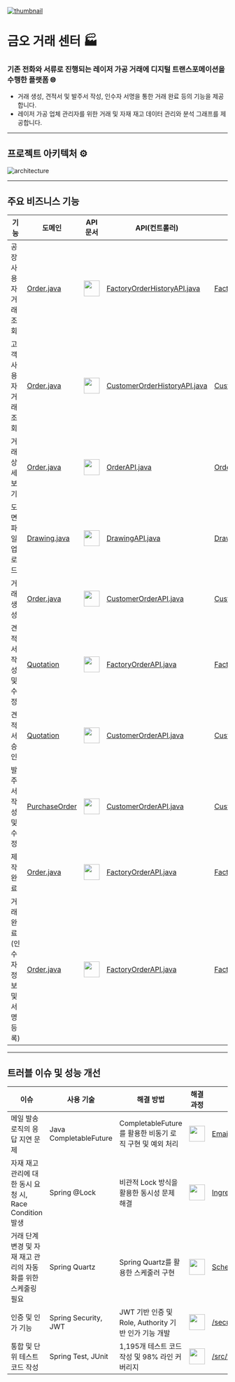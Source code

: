 [![thumbnail](https://github.com/user-attachments/assets/72c6d094-d1d7-4dfb-af1e-38e7f037a671)](https://www.kumoh.org/)

# 금오 거래 센터 🏭
### 기존 전화와 서류로 진행되는 레이저 가공 거래에 디지털 트랜스포메이션을 수행한 플랫폼 🌐
- 거래 생성, 견적서 및 발주서 작성, 인수자 서명을 통한 거래 완료 등의 기능을 제공합니다.
- 레이저 가공 업체 관리자를 위한 거래 및 자재 재고 데이터 관리와 분석 그래프를 제공합니다.

---
## 프로젝트 아키텍처 ⚙️
![architecture](https://github.com/user-attachments/assets/3fa98f8e-a560-4efd-9ec0-adb5f5ae01e9)

---
## 주요 비즈니스 기능
|기능|도메인|API 문서|API(컨트롤러)|서비스|
|---|---|---|---|---|
|공장 사용자 거래 조회|[Order.java](https://github.com/AppLinkers/LaserOrderManage-server/blob/main/src/main/java/com/laser/ordermanage/order/domain/Order.java)|[<img src="https://github.com/user-attachments/assets/d8f94d14-0b8e-4bf9-82d8-f3485d887a68" width="36" height="36">](https://yuseogi0218.notion.site/factory-order-f6d3fa06212047579af30e9a6da52b22)|[FactoryOrderHistoryAPI.java](https://github.com/AppLinkers/LaserOrderManage-server/blob/main/src/main/java/com/laser/ordermanage/factory/api/FactoryOrderHistoryAPI.java)|[FactoryOrderHistoryService.java](https://github.com/AppLinkers/LaserOrderManage-server/blob/main/src/main/java/com/laser/ordermanage/factory/service/FactoryOrderHistoryService.java)|
|고객 사용자 거래 조회|[Order.java](https://github.com/AppLinkers/LaserOrderManage-server/blob/main/src/main/java/com/laser/ordermanage/order/domain/Order.java)|[<img src="https://github.com/user-attachments/assets/d8f94d14-0b8e-4bf9-82d8-f3485d887a68" width="36" height="36">](https://yuseogi0218.notion.site/customer-order-6dd94e4596e94a438aa343cf4eaa095b)|[CustomerOrderHistoryAPI.java](https://github.com/AppLinkers/LaserOrderManage-server/blob/main/src/main/java/com/laser/ordermanage/customer/api/CustomerOrderHistoryAPI.java)|[CustomerOrderHistoryService.java](https://github.com/AppLinkers/LaserOrderManage-server/blob/main/src/main/java/com/laser/ordermanage/customer/service/CustomerOrderHistoryService.java)|
|거래 상세 보기|[Order.java](https://github.com/AppLinkers/LaserOrderManage-server/blob/main/src/main/java/com/laser/ordermanage/order/domain/Order.java)|[<img src="https://github.com/user-attachments/assets/d8f94d14-0b8e-4bf9-82d8-f3485d887a68" width="36" height="36">](https://yuseogi0218.notion.site/order-order-id-detail-470c46c0bd864ec18db1623ed116a43c)|[OrderAPI.java](https://github.com/AppLinkers/LaserOrderManage-server/blob/main/src/main/java/com/laser/ordermanage/order/api/OrderAPI.java)|[OrderService.java](https://github.com/AppLinkers/LaserOrderManage-server/blob/main/src/main/java/com/laser/ordermanage/order/service/OrderService.java)|
|도면 파일 업로드|[Drawing.java](https://github.com/AppLinkers/LaserOrderManage-server/blob/main/src/main/java/com/laser/ordermanage/order/domain/Drawing.java)|[<img src="https://github.com/user-attachments/assets/d8f94d14-0b8e-4bf9-82d8-f3485d887a68" width="36" height="36">](https://yuseogi0218.notion.site/drawing-440a4747c37f49fa95a85e8d64eacdea)|[DrawingAPI.java](https://github.com/AppLinkers/LaserOrderManage-server/blob/main/src/main/java/com/laser/ordermanage/order/api/DrawingAPI.java)|[DrawingService.java](https://github.com/AppLinkers/LaserOrderManage-server/blob/main/src/main/java/com/laser/ordermanage/order/service/DrawingService.java)|
|거래 생성|[Order.java](https://github.com/AppLinkers/LaserOrderManage-server/blob/main/src/main/java/com/laser/ordermanage/order/domain/Order.java)|[<img src="https://github.com/user-attachments/assets/d8f94d14-0b8e-4bf9-82d8-f3485d887a68" width="36" height="36">](https://yuseogi0218.notion.site/customer-order-937ea33127634883be5a28c41c35efbe)|[CustomerOrderAPI.java](https://github.com/AppLinkers/LaserOrderManage-server/blob/main/src/main/java/com/laser/ordermanage/customer/api/CustomerOrderAPI.java)|[CustomerOrderService.java](https://github.com/AppLinkers/LaserOrderManage-server/blob/main/src/main/java/com/laser/ordermanage/customer/service/CustomerOrderService.java)|
|견적서 작성 및 수정|[Quotation](https://github.com/AppLinkers/LaserOrderManage-server/blob/main/src/main/java/com/laser/ordermanage/order/domain/Quotation.java)|[<img src="https://github.com/user-attachments/assets/d8f94d14-0b8e-4bf9-82d8-f3485d887a68" width="36" height="36">](https://yuseogi0218.notion.site/factory-order-order-id-quotation-649e8458f83b47d290635019c63ac9d1)|[FactoryOrderAPI.java](https://github.com/AppLinkers/LaserOrderManage-server/blob/main/src/main/java/com/laser/ordermanage/factory/api/FactoryOrderAPI.java#L66)|[FactoryOrderService.java](https://github.com/AppLinkers/LaserOrderManage-server/blob/main/src/main/java/com/laser/ordermanage/factory/service/FactoryOrderService.java#L51)|
|견적서 승인|[Quotation](https://github.com/AppLinkers/LaserOrderManage-server/blob/main/src/main/java/com/laser/ordermanage/order/domain/Quotation.java)|[<img src="https://github.com/user-attachments/assets/d8f94d14-0b8e-4bf9-82d8-f3485d887a68" width="36" height="36">](https://yuseogi0218.notion.site/customer-order-order-id-quotation-8a9849d498fa4d85aadf4176bdfb53c0)|[CustomerOrderAPI.java](https://github.com/AppLinkers/LaserOrderManage-server/blob/main/src/main/java/com/laser/ordermanage/customer/api/CustomerOrderAPI.java#L167)|[CustomerOrderService.java](https://github.com/AppLinkers/LaserOrderManage-server/blob/main/src/main/java/com/laser/ordermanage/customer/service/CustomerOrderService.java#L174)|
|발주서 작성 및 수정|[PurchaseOrder](https://github.com/AppLinkers/LaserOrderManage-server/blob/main/src/main/java/com/laser/ordermanage/order/domain/PurchaseOrder.java)|[<img src="https://github.com/user-attachments/assets/d8f94d14-0b8e-4bf9-82d8-f3485d887a68" width="36" height="36">](https://yuseogi0218.notion.site/customer-order-order-id-purchase-order-a677dc9a4c1d4b03a8fff1e999e63710)|[CustomerOrderAPI.java](https://github.com/AppLinkers/LaserOrderManage-server/blob/main/src/main/java/com/laser/ordermanage/customer/api/CustomerOrderAPI.java#L189)|[CustomerOrderService.java](https://github.com/AppLinkers/LaserOrderManage-server/blob/main/src/main/java/com/laser/ordermanage/customer/service/CustomerOrderService.java#L189)|
|제작 완료|[Order.java](https://github.com/AppLinkers/LaserOrderManage-server/blob/main/src/main/java/com/laser/ordermanage/order/domain/Order.java)|[<img src="https://github.com/user-attachments/assets/d8f94d14-0b8e-4bf9-82d8-f3485d887a68" width="36" height="36">](https://yuseogi0218.notion.site/factory-order-order-id-stage-production-completed-f103cafd214d4de698ae0c8b6d1e646b)|[FactoryOrderAPI.java](https://github.com/AppLinkers/LaserOrderManage-server/blob/main/src/main/java/com/laser/ordermanage/factory/api/FactoryOrderAPI.java#L117)|[FactoryOrderService.java](https://github.com/AppLinkers/LaserOrderManage-server/blob/main/src/main/java/com/laser/ordermanage/factory/service/FactoryOrderService.java#L115)|
|거래 완료(인수자 정보 및 서명 등록)|[Order.java](https://github.com/AppLinkers/LaserOrderManage-server/blob/main/src/main/java/com/laser/ordermanage/order/domain/Order.java)|[<img src="https://github.com/user-attachments/assets/d8f94d14-0b8e-4bf9-82d8-f3485d887a68" width="36" height="36">](https://yuseogi0218.notion.site/factory-order-order-id-stage-completed-e7af1331dba749ca9e34cdf1d68a9be3)|[FactoryOrderAPI.java](https://github.com/AppLinkers/LaserOrderManage-server/blob/main/src/main/java/com/laser/ordermanage/factory/api/FactoryOrderAPI.java#L159)|[FactoryOrderService.java](https://github.com/AppLinkers/LaserOrderManage-server/blob/main/src/main/java/com/laser/ordermanage/factory/service/FactoryOrderService.java#L143)|


---
## 트러블 이슈 및 성능 개선
|이슈|사용 기술|해결 방법|해결 과정|주요 코드|
|---|---|---|---|---|
|메일 발송 로직의 응답 지연 문제|Java CompletableFuture|CompletableFuture를 활용한 비동기 로직 구현 및 예외 처리|[<img src="https://github.com/user-attachments/assets/d8f94d14-0b8e-4bf9-82d8-f3485d887a68" width="36" height="36">](https://yuseogi0218.notion.site/1255a0fb769580bc8033e4333e03e452)|[EmailService.java](https://github.com/AppLinkers/LaserOrderManage-server/blob/main/src/main/java/com/laser/ordermanage/common/email/EmailService.java)|
|자재 재고 관리에 대한 동시 요청 시, Race Condition 발생|Spring @Lock|비관적 Lock 방식을 활용한 동시성 문제 해결|[<img src="https://github.com/user-attachments/assets/d8f94d14-0b8e-4bf9-82d8-f3485d887a68" width="36" height="36">](https://yuseogi0218.notion.site/1255a0fb769580578c63f445dc930f5d)|[Ingredientrepository.java](https://github.com/AppLinkers/LaserOrderManage-server/blob/main/src/main/java/com/laser/ordermanage/ingredient/repository/IngredientRepository.java)|
|거래 단계 변경 및 자재 재고 관리의 자동화를 위한 스케줄링 필요|Spring Quartz|Spring Quartz를 활용한 스케줄러 구현|[<img src="https://github.com/user-attachments/assets/d8f94d14-0b8e-4bf9-82d8-f3485d887a68" width="36" height="36">](https://yuseogi0218.notion.site/Quartz-27fd3a606be645268aaba11231045301)|[ScheduleService.java](https://github.com/AppLinkers/LaserOrderManage-server/blob/main/src/main/java/com/laser/ordermanage/common/scheduler/service/ScheduleService.java)|
|인증 및 인가 기능|Spring Security, JWT|JWT 기반 인증 및 Role, Authority 기반 인가 기능 개발|[<img src="https://github.com/user-attachments/assets/d8f94d14-0b8e-4bf9-82d8-f3485d887a68" width="36" height="36">](https://yuseogi0218.notion.site/JWT-Role-Authority-af00936eb7fd49789cf76572ad5ce73c)|[/security](https://github.com/AppLinkers/LaserOrderManage-server/tree/main/src/main/java/com/laser/ordermanage/common/security)|
|통합 및 단위 테스트 코드 작성|Spring Test, JUnit|1,195개 테스트 코드 작성 및 98% 라인 커버리지|[<img src="https://github.com/user-attachments/assets/d8f94d14-0b8e-4bf9-82d8-f3485d887a68" width="36" height="36">](https://yuseogi0218.notion.site/ba1f4147d2c6451ba97f99de92103e84)|[/src/test/](https://github.com/AppLinkers/LaserOrderManage-server/tree/main/src/test)|

